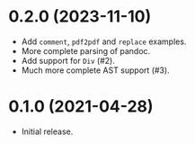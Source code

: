 0.2.0 (2023-11-10)
=====

- Add `comment`, `pdf2pdf` and `replace` examples.
- More complete parsing of pandoc.
- Add support for `Div` (#2).
- Much more complete AST support (#3).

0.1.0 (2021-04-28)
=====

- Initial release.

